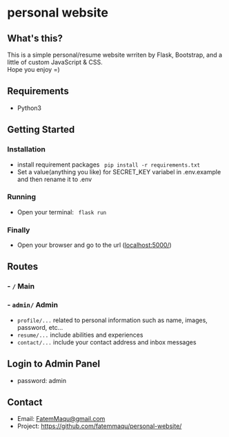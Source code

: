 # personal website
## What's this?
This is a simple personal/resume website wrriten by Flask, Bootstrap, and a little of custom JavaScript & CSS. <br />
Hope you enjoy =)

## Requirements
- Python3

## Getting Started
### Installation
- install requirement packages
``` pip install -r requirements.txt```
- Set a value(anything you like) for SECRET_KEY variabel in .env.example and then rename it to .env
### Running
- Open your terminal: 
``` flask run```
### Finally
- Open your browser and go to the url ([localhost:5000/](http://localhost:5000/))

## Routes
### - ```/``` Main
### - ```admin/``` Admin
- ```profile/...``` related to personal information such as name, images, password, etc...
- ```resume/...``` include abilities and experiences 
- ```contact/...``` include your contact address and inbox messages

## Login to Admin Panel 
- password: admin

## Contact 
- Email: FatemMaqu@gmail.com
- Project: https://github.com/fatemmaqu/personal-website/
